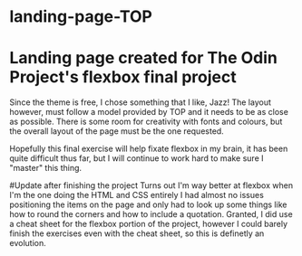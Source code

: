 # landing-page-TOP

# Landing page created for The Odin Project's flexbox final project
Since the theme is free, I chose something that I like, Jazz!
The layout however, must follow a model provided by TOP and it needs to be as close as possible.
There is some room for creativity with fonts and colours, but the overall layout of the page must be the one requested.

Hopefully this final exercise will help fixate flexbox in my brain, it has been quite difficult thus far, but I will continue to work hard to make sure I "master" this thing.

#Update after finishing the project
Turns out I'm way better at flexbox when I'm the one doing the HTML and CSS entirely
I had almost no issues positioning the items on the page and only had to look up some things like how to round the corners and how to include a quotation.
Granted, I did use a cheat sheet for the flexbox portion of the project, however I could barely finish the exercises even with the cheat sheet, so this is definetly an evolution.

